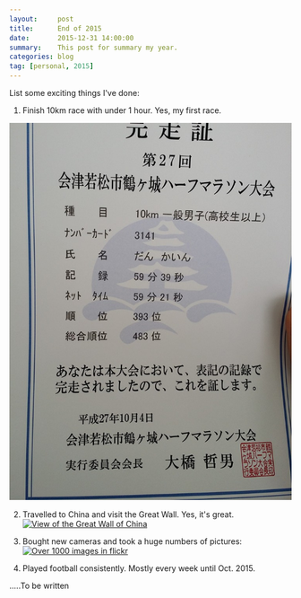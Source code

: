 ```yaml
---
layout:     post
title:      End of 2015
date:       2015-12-31 14:00:00
summary:    This post for summary my year.
categories: blog 
tag: [personal, 2015]
---
```


List some exciting things I've done:

1. Finish 10km race with under 1 hour. Yes, my first race.
<img src="/images/2015-12-31-end-of-2015/race_result.jpg" class="fit image">

2. Travelled to China and visit the Great Wall. Yes, it's great.
<a data-flickr-embed="true" data-header="true" data-footer="true"  href="https://www.flickr.com/photos/35985224@N04/23376270089/in/album-72157660053352374/" title="View of the Great Wall of China"><img src="https://farm1.staticflickr.com/708/23376270089_ece1645728_c.jpg" width="800" height="600" alt="View of the Great Wall of China"></a><script async src="//embedr.flickr.com/assets/client-code.js" charset="utf-8"></script>

3. Bought new cameras and  took a huge numbers of pictures:
<a data-flickr-embed="true" data-header="true" data-footer="true"  href="https://www.flickr.com/photos/35985224@N04/23995334031/in/dateposted/" title="Over 1000 images in flickr"><img src="https://farm6.staticflickr.com/5627/23995334031_580f145b65_c.jpg" width="800" height="459" alt="Over 1000 images in flickr"></a><script async src="//embedr.flickr.com/assets/client-code.js" charset="utf-8"></script>

4. Played football consistently. Mostly every week until Oct. 2015.


.....To be written
